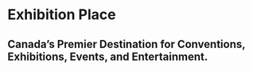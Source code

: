 # Exhibition Place
## Canada’s Premier Destination for Conventions, Exhibitions, Events, and Entertainment.
